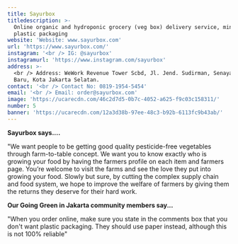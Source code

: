 ```yaml
---
title: Sayurbox
titledescription: >-
  Online organic and hydroponic grocery (veg box) delivery service, minimal
  plastic packaging
website: 'Website: www.sayurbox.com'
url: 'https://www.sayurbox.com/'
instagram: '<br /> IG: @sayurbox'
instagramurl: 'https://www.instagram.com/sayurbox'
address: >-
  <br /> Address: WeWork Revenue Tower Scbd, Jl. Jend. Sudirman, Senayan, Kby.
  Baru, Kota Jakarta Selatan.
contact: '<br /> Contact No: 0819-1954-5454'
email: '<br /> Email: order@sayurbox.com'
image: 'https://ucarecdn.com/46c2d7d5-0b7c-4052-a625-f9c03c158311/'
number: 5
banner: 'https://ucarecdn.com/12a3d38b-97ee-48c3-b92b-6113fc9b43ab/'
---
```

**Sayurbox says....**

"We want people to be getting good quality pesticide-free vegetables through farm-to-table concept. We want you to know exactly who is growing your food by having the farmers profile on each item and farmers page. You’re welcome to visit the farms and see the love they put into growing your food. Slowly but sure, by cutting the complex supply chain and food system, we hope to improve the welfare of farmers by giving them the returns they deserve for their hard work.

**Our Going Green in Jakarta community members say...**

"When you order online, make sure you state in the comments box that you don't want plastic packaging. They should use paper instead, although this is not 100% reliable"
